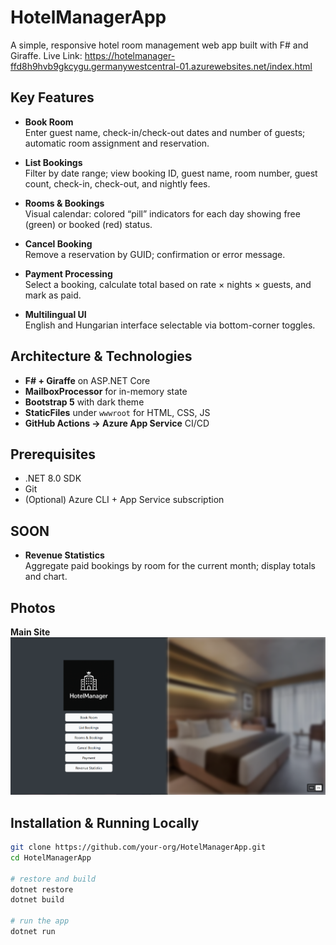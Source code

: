 # HotelManagerApp

A simple, responsive hotel room management web app built with F# and Giraffe.
Live Link: https://hotelmanager-ffd8h9hvb9gkcygu.germanywestcentral-01.azurewebsites.net/index.html
## Key Features

- **Book Room**  
  Enter guest name, check-in/check-out dates and number of guests; automatic room assignment and reservation.

- **List Bookings**  
  Filter by date range; view booking ID, guest name, room number, guest count, check-in, check-out, and nightly fees.

- **Rooms & Bookings**  
  Visual calendar: colored “pill” indicators for each day showing free (green) or booked (red) status.

- **Cancel Booking**  
  Remove a reservation by GUID; confirmation or error message.

- **Payment Processing**  
  Select a booking, calculate total based on rate × nights × guests, and mark as paid.


- **Multilingual UI**  
  English and Hungarian interface selectable via bottom-corner toggles.

## Architecture & Technologies

- **F# + Giraffe** on ASP.NET Core  
- **MailboxProcessor** for in-memory state  
- **Bootstrap 5** with dark theme  
- **StaticFiles** under `wwwroot` for HTML, CSS, JS  
- **GitHub Actions → Azure App Service** CI/CD

## Prerequisites

- .NET 8.0 SDK  
- Git  
- (Optional) Azure CLI + App Service subscription

## SOON
- **Revenue Statistics**  
  Aggregate paid bookings by room for the current month; display totals and chart.

## Photos
**Main Site**
![Screenshot 1](assets/screenshot1.png)
  
## Installation & Running Locally

```bash
git clone https://github.com/your-org/HotelManagerApp.git
cd HotelManagerApp

# restore and build
dotnet restore
dotnet build

# run the app
dotnet run



